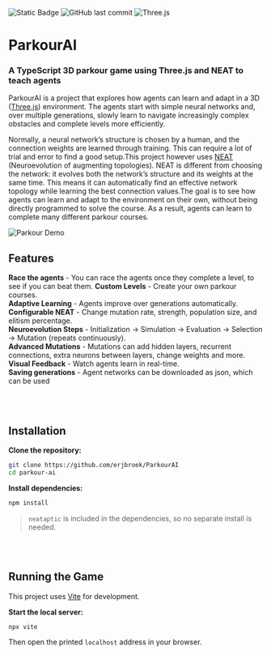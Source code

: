 ﻿![Static Badge](https://img.shields.io/badge/npm-v10.9.2-blue)
![GitHub last commit](https://img.shields.io/github/last-commit/erjbroek/parkourAI)
![Three.js](https://img.shields.io/badge/made%20with-Three.js-red)
# ParkourAI
### A TypeScript 3D parkour game using Three.js and NEAT to teach agents


ParkourAI is a project that explores how agents can learn and adapt in a 3D ([Three.js](https://threejs.org/)) environment. The agents start with simple neural networks and, over multiple generations, slowly learn to navigate increasingly complex obstacles and complete levels more efficiently. 

Normally, a neural network’s structure is chosen by a human, and the connection weights are learned through training. This can require a lot of trial and error to find a good setup.This project however uses [NEAT](https://en.wikipedia.org/wiki/Neuroevolution_of_augmenting_topologies) (Neuroevolution of augmenting topologies). NEAT is different from choosing the network: it evolves both the network’s structure and its weights at the same time. This means it can automatically find an effective network topology while learning the best connection values.The goal is to see how agents can learn and adapt to the environment on their own, without being directly programmed to solve the course. As a result, agents can learn to complete many different parkour courses.


![Parkour Demo](assets/parkour.gif)






## Features

**Race the agents** - You can race the agents once they complete a level, to see if you can beat them.
**Custom Levels** - Create your own parkour courses.  
**Adaptive Learning** - Agents improve over generations automatically.  
**Configurable NEAT** - Change mutation rate, strength, population size, and elitism percentage.  
**Neuroevolution Steps** - Initialization → Simulation → Evaluation → Selection → Mutation (repeats continuously).  
**Advanced Mutations** - Mutations can add hidden layers, recurrent connections, extra neurons between layers, change weights and more.  
**Visual Feedback** - Watch agents learn in real-time.  
**Saving generations** - Agent networks can be downloaded as json, which can be used


<br></br>
## Installation

**Clone the repository:**
```bash
git clone https://github.com/erjbroek/ParkourAI
cd parkour-ai
```

**Install dependencies:**
```bash
npm install
```
> `neataptic` is included in the dependencies, so no separate install is needed.

<br></br>

## Running the Game

This project uses [Vite](https://vitejs.dev/) for development.

**Start the local server:**
```bash
npx vite
```

Then open the printed `localhost` address in your browser.
